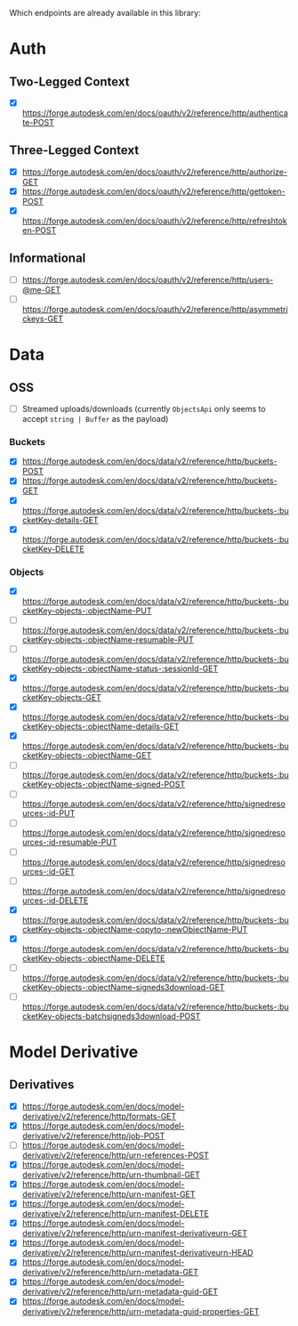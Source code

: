 Which endpoints are already available in this library:

# Auth

## Two-Legged Context

- [x] https://forge.autodesk.com/en/docs/oauth/v2/reference/http/authenticate-POST

## Three-Legged Context

- [x] https://forge.autodesk.com/en/docs/oauth/v2/reference/http/authorize-GET
- [x] https://forge.autodesk.com/en/docs/oauth/v2/reference/http/gettoken-POST
- [x] https://forge.autodesk.com/en/docs/oauth/v2/reference/http/refreshtoken-POST

## Informational

- [ ] https://forge.autodesk.com/en/docs/oauth/v2/reference/http/users-@me-GET
- [ ] https://forge.autodesk.com/en/docs/oauth/v2/reference/http/asymmetrickeys-GET

# Data

## OSS

- [ ] Streamed uploads/downloads (currently `ObjectsApi` only seems to accept `string | Buffer` as the payload)

### Buckets

- [x] https://forge.autodesk.com/en/docs/data/v2/reference/http/buckets-POST
- [x] https://forge.autodesk.com/en/docs/data/v2/reference/http/buckets-GET
- [x] https://forge.autodesk.com/en/docs/data/v2/reference/http/buckets-:bucketKey-details-GET
- [x] https://forge.autodesk.com/en/docs/data/v2/reference/http/buckets-:bucketKey-DELETE

### Objects

- [x] https://forge.autodesk.com/en/docs/data/v2/reference/http/buckets-:bucketKey-objects-:objectName-PUT
- [ ] https://forge.autodesk.com/en/docs/data/v2/reference/http/buckets-:bucketKey-objects-:objectName-resumable-PUT
- [ ] https://forge.autodesk.com/en/docs/data/v2/reference/http/buckets-:bucketKey-objects-:objectName-status-:sessionId-GET
- [x] https://forge.autodesk.com/en/docs/data/v2/reference/http/buckets-:bucketKey-objects-GET
- [x] https://forge.autodesk.com/en/docs/data/v2/reference/http/buckets-:bucketKey-objects-:objectName-details-GET
- [x] https://forge.autodesk.com/en/docs/data/v2/reference/http/buckets-:bucketKey-objects-:objectName-GET
- [ ] https://forge.autodesk.com/en/docs/data/v2/reference/http/buckets-:bucketKey-objects-:objectName-signed-POST
- [ ] https://forge.autodesk.com/en/docs/data/v2/reference/http/signedresources-:id-PUT
- [ ] https://forge.autodesk.com/en/docs/data/v2/reference/http/signedresources-:id-resumable-PUT
- [ ] https://forge.autodesk.com/en/docs/data/v2/reference/http/signedresources-:id-GET
- [ ] https://forge.autodesk.com/en/docs/data/v2/reference/http/signedresources-:id-DELETE
- [x] https://forge.autodesk.com/en/docs/data/v2/reference/http/buckets-:bucketKey-objects-:objectName-copyto-:newObjectName-PUT
- [x] https://forge.autodesk.com/en/docs/data/v2/reference/http/buckets-:bucketKey-objects-:objectName-DELETE
- [ ] https://forge.autodesk.com/en/docs/data/v2/reference/http/buckets-:bucketKey-objects-:objectName-signeds3download-GET
- [ ] https://forge.autodesk.com/en/docs/data/v2/reference/http/buckets-:bucketKey-objects-batchsigneds3download-POST

# Model Derivative

## Derivatives

- [x] https://forge.autodesk.com/en/docs/model-derivative/v2/reference/http/formats-GET
- [x] https://forge.autodesk.com/en/docs/model-derivative/v2/reference/http/job-POST
- [ ] https://forge.autodesk.com/en/docs/model-derivative/v2/reference/http/urn-references-POST
- [x] https://forge.autodesk.com/en/docs/model-derivative/v2/reference/http/urn-thumbnail-GET
- [x] https://forge.autodesk.com/en/docs/model-derivative/v2/reference/http/urn-manifest-GET
- [x] https://forge.autodesk.com/en/docs/model-derivative/v2/reference/http/urn-manifest-DELETE
- [x] https://forge.autodesk.com/en/docs/model-derivative/v2/reference/http/urn-manifest-derivativeurn-GET
- [x] https://forge.autodesk.com/en/docs/model-derivative/v2/reference/http/urn-manifest-derivativeurn-HEAD
- [x] https://forge.autodesk.com/en/docs/model-derivative/v2/reference/http/urn-metadata-GET
- [x] https://forge.autodesk.com/en/docs/model-derivative/v2/reference/http/urn-metadata-guid-GET
- [x] https://forge.autodesk.com/en/docs/model-derivative/v2/reference/http/urn-metadata-guid-properties-GET
